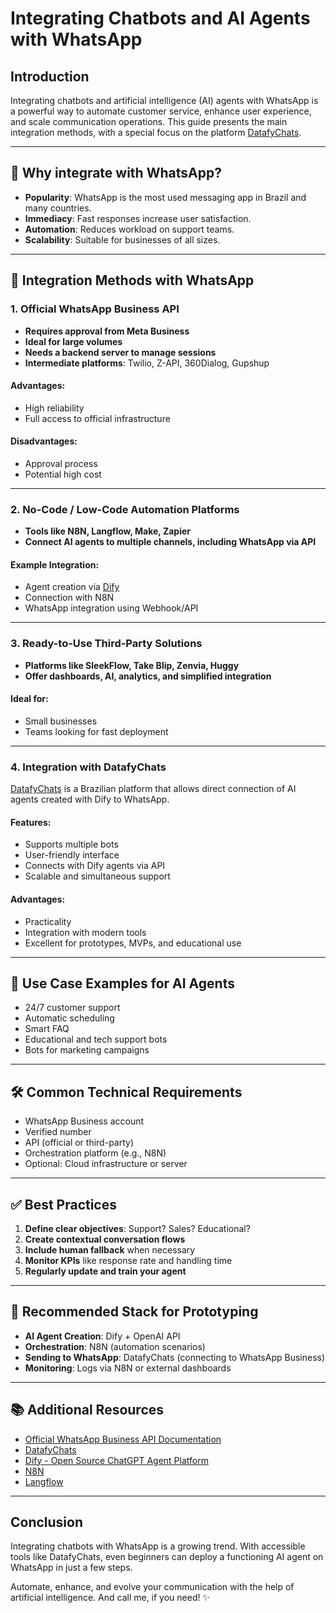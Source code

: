 
# Integrating Chatbots and AI Agents with WhatsApp

## Introduction

Integrating chatbots and artificial intelligence (AI) agents with WhatsApp is a powerful way to automate customer service, enhance user experience, and scale communication operations. This guide presents the main integration methods, with a special focus on the platform [DatafyChats](https://app.datafychats.com.br/).

---

## 📌 Why integrate with WhatsApp?

- **Popularity**: WhatsApp is the most used messaging app in Brazil and many countries.
- **Immediacy**: Fast responses increase user satisfaction.
- **Automation**: Reduces workload on support teams.
- **Scalability**: Suitable for businesses of all sizes.

---

## 🚀 Integration Methods with WhatsApp

### 1. Official WhatsApp Business API

- **Requires approval from Meta Business**
- **Ideal for large volumes**
- **Needs a backend server to manage sessions**
- **Intermediate platforms**: Twilio, Z-API, 360Dialog, Gupshup

#### Advantages:
- High reliability
- Full access to official infrastructure

#### Disadvantages:
- Approval process
- Potential high cost

---

### 2. No-Code / Low-Code Automation Platforms

- **Tools like N8N, Langflow, Make, Zapier**
- **Connect AI agents to multiple channels, including WhatsApp via API**

#### Example Integration:
- Agent creation via [Dify](https://dify.ai)
- Connection with N8N
- WhatsApp integration using Webhook/API

---

### 3. Ready-to-Use Third-Party Solutions

- **Platforms like SleekFlow, Take Blip, Zenvia, Huggy**
- **Offer dashboards, AI, analytics, and simplified integration**

#### Ideal for:
- Small businesses
- Teams looking for fast deployment

---

### 4. Integration with DatafyChats

[DatafyChats](https://app.datafychats.com.br/) is a Brazilian platform that allows direct connection of AI agents created with Dify to WhatsApp.

#### Features:
- Supports multiple bots
- User-friendly interface
- Connects with Dify agents via API
- Scalable and simultaneous support

#### Advantages:
- Practicality
- Integration with modern tools
- Excellent for prototypes, MVPs, and educational use

---

## 🧠 Use Case Examples for AI Agents

- 24/7 customer support
- Automatic scheduling
- Smart FAQ
- Educational and tech support bots
- Bots for marketing campaigns

---

## 🛠️ Common Technical Requirements

- WhatsApp Business account
- Verified number
- API (official or third-party)
- Orchestration platform (e.g., N8N)
- Optional: Cloud infrastructure or server

---

## ✅ Best Practices

1. **Define clear objectives**: Support? Sales? Educational?
2. **Create contextual conversation flows**
3. **Include human fallback** when necessary
4. **Monitor KPIs** like response rate and handling time
5. **Regularly update and train your agent**

---

## 🧩 Recommended Stack for Prototyping

- **AI Agent Creation**: Dify + OpenAI API
- **Orchestration**: N8N (automation scenarios)
- **Sending to WhatsApp**: DatafyChats (connecting to WhatsApp Business)
- **Monitoring**: Logs via N8N or external dashboards

---

## 📚 Additional Resources

- [Official WhatsApp Business API Documentation](https://developers.facebook.com/docs/whatsapp/)
- [DatafyChats](https://app.datafychats.com.br/)
- [Dify - Open Source ChatGPT Agent Platform](https://dify.ai)
- [N8N](https://n8n.io)
- [Langflow](https://github.com/logspace-ai/langflow)

---

## Conclusion

Integrating chatbots with WhatsApp is a growing trend. With accessible tools like DatafyChats, even beginners can deploy a functioning AI agent on WhatsApp in just a few steps.

Automate, enhance, and evolve your communication with the help of artificial intelligence. And call me, if you need! ✨